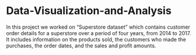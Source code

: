 # Data-Visualization-and-Analysis
In this project we worked on “Superstore dataset” which contains customer order details for a superstore over a period of four years, from 2014 to 2017. It includes information on the products sold, the customers who made the purchases, the order dates, and the sales and profit amounts.
